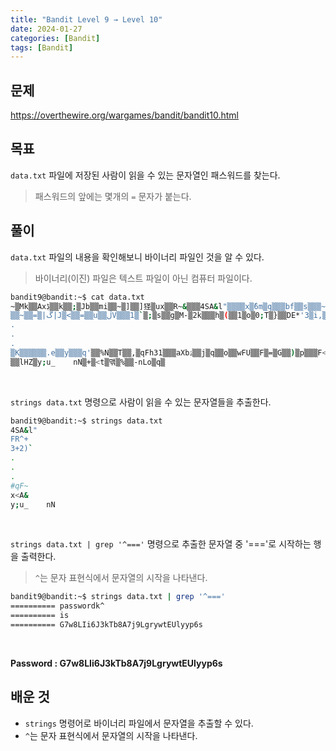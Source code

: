 ```yaml
---
title: "Bandit Level 9 → Level 10"
date: 2024-01-27
categories: [Bandit]
tags: [Bandit]
---
```


## 문제
<https://overthewire.org/wargames/bandit/bandit10.html>
 
## 목표
`data.txt` 파일에 저장된 사람이 읽을 수 있는 문자열인 패스워드를 찾는다.  
> 패스워드의 앞에는 몇개의 `=` 문자가 붙는다.

## 풀이
`data.txt` 파일의 내용을 확인해보니 바이너리 파일인 것을 알 수 있다.

> 바이너리(이진) 파일은 텍스트 파일이 아닌 컴퓨터 파일이다.

```sh
bandit9@bandit:~$ cat data.txt
~▒Mk▒▒Axڋ▒▒k▒▒;▒Jb▒▒mi▒▒~▒]▒▒]㹩▒ux▒▒R~&▒▒▒4SA&l"▒▒▒▒x▒ٗ6m▒q▒▒▒bf▒▒s▒▒▒~n▒▒▒▒▒n▒▒▒▒
▒▒~▒▒=▒|ڱ|J▒<▒▒=▒▒u▒▒ڷV▒▒▒1▒`▒;▒s▒▒g▒M-▒2k▒▒▒h▒(▒▒1▒o▒0;T▒}▒▒DE*'3▒i,▒▒▒x▒ʤ▒iSn3▒6E▒p:▒▒▒M▒▒▒O!▒d▒▒▒▒tW▒▒▒▒▒▒]▒▒]4&▒7▒FR^+▒6ư▒▒▒▒▒▒#
.
.
.
▒K▒▒▒▒▒▒.e▒▒y▒▒▒q'▒▒%N▒▒T▒▒,▒qFh31▒▒▒aXbۮ▒▒j▒q▒▒o▒▒wFU▒▒F▒=▒G▒▒)▒p▒▒▒F<▒N=▒gg0/▒▒j8\▒▒ ▒▒#qF~K▒▒y^▒▒?▒HeU▒    ▒6▒!▒▒f▒▒&▒x<A&▒▒gN▒j▒|▒
▒▒lHZ▒y;u_    nN▒+▒<t▒맦▒%▒▒-nLo▒q▒
```  

&nbsp;  

`strings data.txt` 명령으로 사람이 읽을 수 있는 문자열들을 추출한다.

```sh
bandit9@bandit:~$ strings data.txt
4SA&l"
FR^+
3+2)`
.
.
.
#qF~
x<A&
y;u_    nN
```  

&nbsp;  

`strings data.txt | grep '^==='` 명령으로 추출한 문자열 중 '==='로 시작하는 행을 출력한다.

> `^`는 문자 표현식에서 문자열의 시작을 나타낸다.

```sh
bandit9@bandit:~$ strings data.txt | grep '^==='
========== passwordk^
========== is
========== G7w8LIi6J3kTb8A7j9LgrywtEUlyyp6s
```  

&nbsp;  

**Password : G7w8LIi6J3kTb8A7j9LgrywtEUlyyp6s**

## 배운 것
- `strings` 명령어로 바이너리 파일에서 문자열을 추출할 수 있다.
- `^`는 문자 표현식에서 문자열의 시작을 나타낸다.
